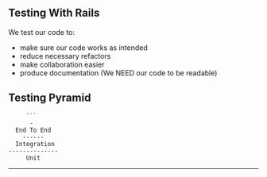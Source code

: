 ## Testing With Rails

We test our code to:

* make sure our code works as intended
* reduce necessary refactors
* make collaboration easier
* produce documentation (We NEED our code to be readable)

## Testing Pyramid
         ``` 
          -
      End To End
        ------
      Integration
    --------------
         Unit
-----------------------
```

